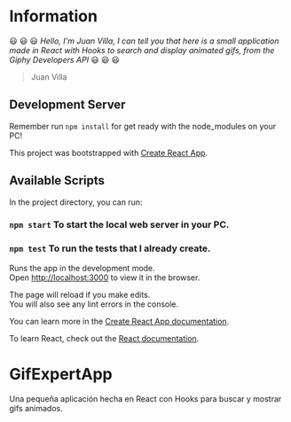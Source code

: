 # Information
:smiley: :smiley: :smiley: *Hello, I'm Juan Villa, I can tell you that here is a small application made in React with Hooks to search and display animated gifs, from the Giphy Developers API* :smiley: :smiley: :smiley:

> Juan Villa

## Development Server
Remember run `npm install` for get ready with the node_modules on your PC!

This project was bootstrapped with [Create React App](https://github.com/facebook/create-react-app).

## Available Scripts

In the project directory, you can run:

### `npm start` To start the local web server in your PC.

### `npm test` To run the tests that I already create.

Runs the app in the development mode.\
Open [http://localhost:3000](http://localhost:3000) to view it in the browser.

The page will reload if you make edits.\
You will also see any lint errors in the console.

You can learn more in the [Create React App documentation](https://facebook.github.io/create-react-app/docs/getting-started).

To learn React, check out the [React documentation](https://reactjs.org/).


# GifExpertApp

Una pequeña aplicación hecha en React con Hooks para buscar y mostrar gifs animados.